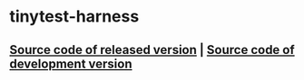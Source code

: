 # tinytest-harness
[Source code of released version](https://github.com/meteor/meteor/tree/master/packages/tinytest-harness) | [Source code of development version](https://github.com/meteor/meteor/tree/master/packages/tinytest-harness)
---

